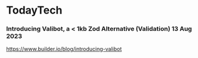 # TodayTech

### Introducing Valibot, a < 1kb Zod Alternative (Validation)  13 Aug 2023
https://www.builder.io/blog/introducing-valibot
